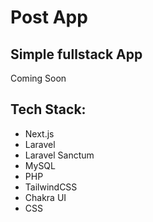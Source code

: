 # Post App
## Simple fullstack App

Coming Soon

## Tech Stack:
* Next.js
* Laravel
* Laravel Sanctum
* MySQL
* PHP
* TailwindCSS
* Chakra UI
* CSS